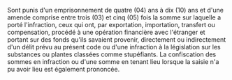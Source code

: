 Sont punis d'un emprisonnement de quatre (04) ans à
dix (10) ans et d'une amende comprise entre trois (03) et cinq (05) fois
la somme sur laquelle a porté l'infraction, ceux qui ont, par
exportation, importation, transfert ou compensation, procédé à une
opération financière avec l'étranger et portant sur des fonds qu'ils
savaient provenir, directement ou indirectement d'un délit prévu au
présent code ou d'une infraction à la législation sur les substances ou
plantes classées comme stupéfiants.
La confiscation des sommes en infraction ou d'une somme en tenant lieu
lorsque la saisie n'a pu avoir lieu est également prononcée.